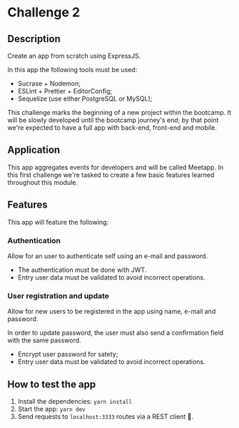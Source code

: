 # Challenge 2

## Description

Create an app from scratch using ExpressJS.

In this app the following tools must be used:

- Sucrase + Nodemon;
- ESLint + Prettier + EditorConfig;
- Sequelize (use either PostgreSQL or MySQL);

This challenge marks the beginning of a new project within the bootcamp. It will be slowly developed until the bootcamp journey's end; by that point we're expected to have a full app with back-end, front-end and mobile.

## Application

This app aggregates events for developers and will be called Meetapp. In this first challenge we're tasked to create a few basic features learned throughout this module.

## Features

This app will feature the following:

### Authentication

Allow for an user to authenticate self using an e-mail and password.

- The authentication must be done with JWT.
- Entry user data must be validated to avoid incorrect operations.

### User registration and update

Allow for new users to be registered in the app using name, e-mail and password.

In order to update password, the user must also send a confirmation field with the same password.

- Encrypt user password for satety;
- Entry user data must be validated to avoid incorrect operations.

## How to test the app

1. Install the dependencies: `yarn install`
2. Start the app: `yarn dev`
3. Send requests to `localhost:3333` routes via a REST client :rocket:.
